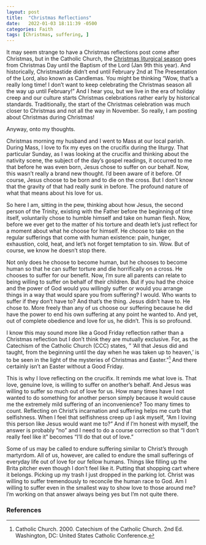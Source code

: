 ```yaml
---
layout: post
title:  "Christmas Reflections"
date:   2022-01-03 18:11:39 -0500
categories: Faith
tags: [Christmas, suffering, ]
---
```


It may seem strange to have a Christmas reflections post come after Christmas, but in the Catholic Church, the [Christmas liturgical season](https://ucatholic.com/blog/when-does-christmas-actually-end/) goes from Christmas Day until the Baptism of the Lord (Jan 9th this year). And historically, Christmastide didn’t end until February 2nd at The Presentation of the Lord, also known as Candlemas. You might be thinking “Wow, that’s a really long time! I don’t want to keep celebrating the Christmas season all the way up until February!” And I hear you, but we live in the era of holiday creep and our culture starts Christmas celebrations rather early by historical standards. Traditionally, the start of the Christmas celebration was much closer to Christmas and not all the way in November. So really, I am posting about Christmas during Christmas!

Anyway, onto my thoughts.

Christmas morning my husband and I went to Mass at our local parish. During Mass, I love to fix my eyes on the crucifix during the liturgy. That particular Sunday, as I was looking at the crucifix and thinking about the nativity scene, the subject of the day’s gospel readings, it occurred to me that before he was even born, Jesus chose to suffer on our behalf. Now, this wasn’t really a brand new thought. I’d been aware of it before. Of course, Jesus choose to be born and to die on the cross. But I don’t know that the gravity of that had really sunk in before. The profound nature of what that means about his love for us.

So here I am, sitting in the pew, thinking about how Jesus, the second person of the Trinity, existing with the Father before the beginning of time itself, voluntarily chose to humble himself and take on human flesh. Now, before we ever get to the matter of his torture and death let’s just reflect for a moment about what he choose for himself. He choose to take on the regular sufferings that come with human existence: pain, hunger, exhaustion, cold, heat, and let’s not forget temptation to sin. Wow. But of course, we know he doesn’t stop there.

Not only does he choose to become human, but he chooses to become human so that he can suffer torture and die horrifically on a cross. He chooses to suffer for our benefit. Now, I’m sure all parents can relate to being willing to suffer on behalf of their children. But if you had the choice and the power of God would you willingly suffer or would you arrange things in a way that would spare you from suffering? I would. Who wants to suffer if they don’t have to? And that’s the thing. Jesus didn’t have to. He chose to. More freely than any of us choose our suffering because he did have the power to end his own suffering at any point he wanted to. And yet, out of complete obedience and love for us, he didn’t. This is so profound.

I know this may sound more like a Good Friday reflection rather than a Christmas reflection but I don’t think they are mutually exclusive. For, as the Catechism of the Catholic Church (CCC) states, ” ‘All that Jesus did and taught, from the beginning until the day when he was taken up to heaven,’ is to be seen in the light of the mysteries of Christmas and Easter.”[^a] And there certainly isn’t an Easter without a Good Friday.

This is why I love reflecting on the crucifix. It reminds me what love is. That love, genuine love, is willing to suffer on another’s behalf. And Jesus was willing to suffer so much out of love for us. How many times have I not wanted to do something for another person simply because it would cause me the extremely mild suffering of an inconvenience? Too many times to count. Reflecting on Christ’s incarnation and suffering helps me curb that selfishness. When I feel that selfishness creep up I ask myself, “Am I loving this person like Jesus would want me to?” And if I’m honest with myself, the answer is probably “no” and I need to do a course correction so that “I don’t really feel like it” becomes “I’ll do that out of love.”

Some of us may be called to endure suffering similar to Christ’s through martyrdom. All of us, however, are called to endure the small sufferings of everyday life out of love for our fellow humans. Things like filling up the Brita pitcher even though I don’t feel like it. Putting that shopping cart where it belongs. Picking up my trash I just dropped in the parking lot. Christ was willing to suffer tremendously to reconcile the human race to God. Am I willing to suffer even in the smallest way to show love to those around me? I’m working on that answer always being yes but I’m not quite there.

### References

[^a]: Catholic Church. 2000. Catechism of the Catholic Church. 2nd Ed. Washington, DC: United States Catholic Conference.